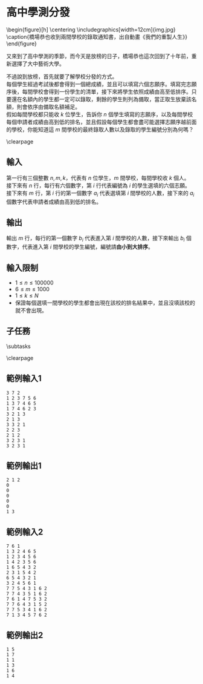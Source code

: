 # 高中學測分發

\begin{figure}[h]
\centering
\includegraphics[width=12cm]{img.jpg}
\caption{橋場恭也收到兩間學校的錄取通知書，出自動畫《我們的重製人生》}
\end{figure}

又來到了高中學測的季節，而今天是放榜的日子，橋場恭也這次回到了十年前，重新選擇了大中藝術大學。  

不過說到放榜，首先就要了解學校分發的方式。  
每個學生經過考試後都會得到一個總成績，並且可以填寫六個志願序。填寫完志願序後，每間學校會得到一份學生的清單，接下來將學生依照成績由高至低排序。只要還在名額內的學生都一定可以錄取，剩餘的學生則列為備取，當正取生放棄該名額，則會依序由備取名額補足。  
假如每間學校都只能收 $k$ 位學生，告訴你 $n$ 個學生填寫的志願序，以及每間學校每個申請者成績由高到低的排名，並且假設每個學生都會盡可能選擇志願序越前面的學校，你能知道這 $m$ 間學校的最終錄取人數以及錄取的學生編號分別為何嗎？  

\clearpage

## 輸入
第一行有三個整數 $n, m, k$，代表有 $n$ 位學生，$m$ 間學校，每間學校收 $k$ 個人。  
接下來有 $n$ 行，每行有六個數字，第 $i$ 行代表編號為 $i$ 的學生選填的六個志願。  
接下來有 $m$ 行，第 $i$ 行的第一個數字 $a_i$ 代表選填第 $i$ 間學校的人數，接下來的 $a_i$ 個數字代表申請者成績由高到低的排名。  

## 輸出
輸出 $m$ 行，每行的第一個數字 $b_i$ 代表進入第 $i$ 間學校的人數，接下來輸出 $b_i$ 個數字，代表進入第 $i$ 間學校的學生編號，編號請**由小到大排序**。  

## 輸入限制
 - $1 \leq n \leq 100000$
 - $6 \leq m \leq 1000$
 - $1 \leq k \leq N$
 - 保證每個選填一間學校的學生都會出現在該校的排名結果中，並且沒填該校的就不會出現。

## 子任務
\subtasks

\clearpage

## 範例輸入1
```
3 7 2
1 2 3 7 5 6
1 3 7 4 6 5
1 7 4 6 2 3
3 2 1 3
2 1 3
3 3 2 1
2 2 3
2 1 2
3 2 3 1
3 2 3 1
```

## 範例輸出1
```
2 1 2
0
0
0
0
0
1 3
```

## 範例輸入2
```
7 6 1
1 3 2 4 6 5
1 2 3 4 5 6
1 4 2 3 5 6
1 6 5 4 3 2
2 3 1 5 4 2
6 5 4 3 2 1
3 2 4 5 6 1
7 7 5 4 3 1 6 2
7 7 4 3 5 1 6 2
7 6 1 4 7 5 3 2
7 7 6 4 3 1 5 2
7 7 5 3 4 1 6 2
7 1 3 4 5 7 6 2
```

## 範例輸出2
```
1 5
1 7
1 1
1 3
1 6
1 4
```
